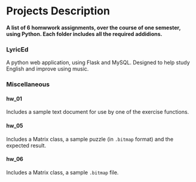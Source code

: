# Projects Description
**A list of 6 homwwork assignments, over the course of one semester, using Python. Each folder includes all the required addidions.**

### LyricEd
A python web application, using Flask and MySQL. Designed to help study English and improve using music.

### Miscellaneous
#### hw_01
Includes a sample text document for use by one of the exercise functions.

#### hw_05
Includes a Matrix class, a sample puzzle (in `.bitmap` format) and the expected result.

#### hw_06
Includes a Matrix class, a sample `.bitmap` file.
